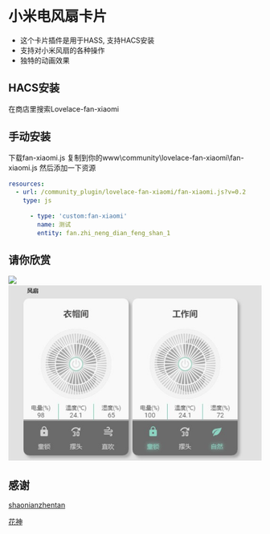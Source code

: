 <!--
 * @Author        : fineemb
 * @Github        : https://github.com/fineemb
 * @Description   : 
 * @Date          : 2019-10-13 17:46:58
 * @LastEditors   : fineemb
 * @LastEditTime  : 2019-10-13 18:27:00
 -->
# 小米电风扇卡片
+  这个卡片插件是用于HASS, 支持HACS安装
+  支持对小米风扇的各种操作
+  独特的动画效果

## HACS安装
在商店里搜索Lovelace-fan-xiaomi
## 手动安装
下载fan-xiaomi.js 复制到你的www\community\lovelace-fan-xiaomi\fan-xiaomi.js
然后添加一下资源
``` yaml
resources:
  - url: /community_plugin/lovelace-fan-xiaomi/fan-xiaomi.js?v=0.2
    type: js
```
``` yaml
      - type: 'custom:fan-xiaomi'
        name: 测试
        entity: fan.zhi_neng_dian_feng_shan_1
```
## 请你欣赏
![](01.gif)
![](02.jpg)
## 感谢
[shaonianzhentan](https://github.com/shaonianzhentan/) 

[花神](https://github.com/yaming116)
